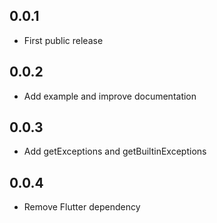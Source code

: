 ## 0.0.1

* First public release

## 0.0.2

* Add example and improve documentation

## 0.0.3

* Add getExceptions and getBuiltinExceptions

## 0.0.4

* Remove Flutter dependency